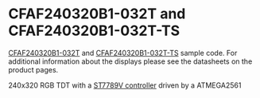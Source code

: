 # CFAF240320B1-032T and CFAF240320B1-032T-TS
[CFAF240320B1-032T](https://www.crystalfontz.com/product/cfaf240320b1032t) and [CFAF240320B1-032T-TS](https://www.crystalfontz.com/product/cfaf240320b1032tts-tft-graphic-240x320-lcd-touchscreen) sample code. 
For additional information about the displays please see the datasheets on the product pages.


240x320 RGB TDT with a [ST7789V controller](https://www.crystalfontz.com/controllers/Sitronix/ST7789V/) driven by a ATMEGA2561
